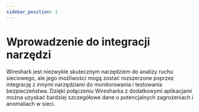 ```yaml
---
sidebar_position: 1
---
```


# Wprowadzenie do integracji narzędzi

Wireshark jest niezwykle skutecznym narzędziem do analizy ruchu sieciowego, ale jego możliwości mogą zostać rozszerzone poprzez integrację z innymi narzędziami do monitorowania i testowania bezpieczeństwa. Dzięki połączeniu Wiresharka z dodatkowymi aplikacjami można uzyskać bardziej szczegółowe dane o potencjalnych zagrożeniach i anomaliach w sieci.